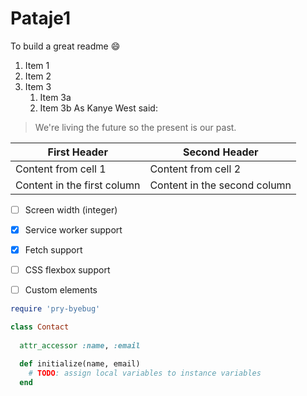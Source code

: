 # Pataje1
To build a great readme :smile:

1. Item 1
1. Item 2
1. Item 3
   1. Item 3a
   1. Item 3b
As Kanye West said:

> We're living the future so
> the present is our past.


First Header | Second Header
------------ | -------------
Content from cell 1 | Content from cell 2
Content in the first column | Content in the second column


 - [ ] Screen width (integer)
 - [x] Service worker support
 - [x] Fetch support
 - [ ] CSS flexbox support
 - [ ] Custom elements


```rb
require 'pry-byebug'

class Contact
 
  attr_accessor :name, :email

  def initialize(name, email)
    # TODO: assign local variables to instance variables
  end

